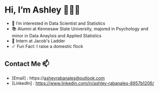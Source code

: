 # Hi, I’m Ashley 👩🏻‍💻
- 🥑 I’m interested in Data Scientist and Statistics 
- 📚 Alumni at Kennesaw State University, majored in Psychology and minor in Data Anaylsis and Applied Statistics 
- 🐚 Intern at Jacob's Ladder 
- ☄️ Fun Fact: I raise a domestic flock 


## Contact Me 📫 
+ [Email] : https://asheyrabanales@outlook.com
+ [LinkedIn] : https://www.linkedin.com/in/ashley-rabanales-8957b1206/
